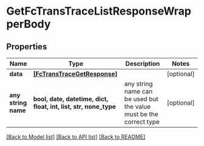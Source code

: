 # GetFcTransTraceListResponseWrapperBody


## Properties
Name | Type | Description | Notes
------------ | ------------- | ------------- | -------------
**data** | [**[FcTransTraceGetResponse]**](FcTransTraceGetResponse.md) |  | [optional] 
**any string name** | **bool, date, datetime, dict, float, int, list, str, none_type** | any string name can be used but the value must be the correct type | [optional]

[[Back to Model list]](../README.md#documentation-for-models) [[Back to API list]](../README.md#documentation-for-api-endpoints) [[Back to README]](../README.md)


